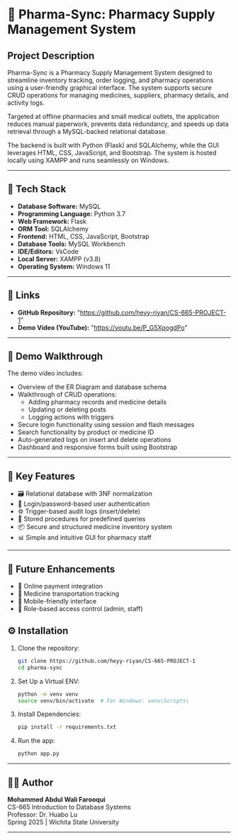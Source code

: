 # 💊 Pharma-Sync: Pharmacy Supply Management System

## Project Description

Pharma-Sync is a Pharmacy Supply Management System designed to streamline inventory tracking, order logging, and pharmacy operations using a user-friendly graphical interface. The system supports secure CRUD operations for managing medicines, suppliers, pharmacy details, and activity logs.

Targeted at offline pharmacies and small medical outlets, the application reduces manual paperwork, prevents data redundancy, and speeds up data retrieval through a MySQL-backed relational database.

The backend is built with Python (Flask) and SQLAlchemy, while the GUI leverages HTML, CSS, JavaScript, and Bootstrap. The system is hosted locally using XAMPP and runs seamlessly on Windows.

---

## 🧰 Tech Stack

- **Database Software:** MySQL  
- **Programming Language:** Python 3.7  
- **Web Framework:** Flask  
- **ORM Tool:** SQLAlchemy  
- **Frontend:** HTML, CSS, JavaScript, Bootstrap  
- **Database Tools:** MySQL Workbench  
- **IDE/Editors:** VsCode  
- **Local Server:** XAMPP (v3.8)  
- **Operating System:** Windows 11  

---

## 🔗 Links

- **GitHub Repository:** "https://github.com/heyy-riyan/CS-665-PROJECT-1" 
- **Demo Video (YouTube):** "https://youtu.be/P_G5XpogdPo"

---

## 🎥 Demo Walkthrough

The demo video includes:

- Overview of the ER Diagram and database schema
- Walkthrough of CRUD operations:
  - Adding pharmacy records and medicine details
  - Updating or deleting posts
  - Logging actions with triggers
- Secure login functionality using session and flash messages
- Search functionality by product or medicine ID
- Auto-generated logs on insert and delete operations
- Dashboard and responsive forms built using Bootstrap

---

## 🧪 Key Features

- 🗃️ Relational database with 3NF normalization
- 🔐 Login/password-based user authentication
- ⚙️ Trigger-based audit logs (insert/delete)
- 🔄 Stored procedures for predefined queries
- 📦 Secure and structured medicine inventory system
- 📊 Simple and intuitive GUI for pharmacy staff

---

## 🚀 Future Enhancements

- 💸 Online payment integration
- 🚚 Medicine transportation tracking
- 📱 Mobile-friendly interface
- 👥 Role-based access control (admin, staff)

## ⚙️ Installation

1. Clone the repository:
   ```bash
   git clone https://github.com/heyy-riyan/CS-665-PROJECT-1
   cd pharma-sync
2. Set Up a Virtual ENV:
   ```bash
   python -m venv venv
   source venv/bin/activate  # For Windows: venv\Scripts\
3. Install Dependencies:
   ```bash
   pip install -r requirements.txt
4. Run the app:
   ```bash
   python app.py


---

## 👨‍💻 Author

**Mohammed Abdul Wali Farooqui**  
CS-665 Introduction to Database Systems  
Professor: Dr. Huabo Lu  
Spring 2025 | Wichita State University

---

